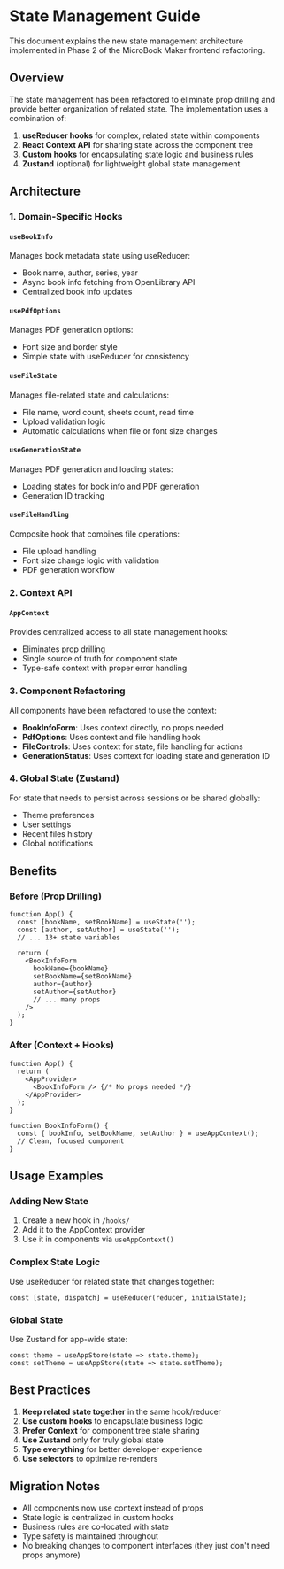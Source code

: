 # State Management Guide

This document explains the new state management architecture implemented in Phase 2 of the MicroBook Maker frontend refactoring.

## Overview

The state management has been refactored to eliminate prop drilling and provide better organization of related state. The implementation uses a combination of:

1. **useReducer hooks** for complex, related state within components
2. **React Context API** for sharing state across the component tree
3. **Custom hooks** for encapsulating state logic and business rules
4. **Zustand** (optional) for lightweight global state management

## Architecture

### 1. Domain-Specific Hooks

#### `useBookInfo`
Manages book metadata state using useReducer:
- Book name, author, series, year
- Async book info fetching from OpenLibrary API
- Centralized book info updates

#### `usePdfOptions`
Manages PDF generation options:
- Font size and border style
- Simple state with useReducer for consistency

#### `useFileState`
Manages file-related state and calculations:
- File name, word count, sheets count, read time
- Upload validation logic
- Automatic calculations when file or font size changes

#### `useGenerationState`
Manages PDF generation and loading states:
- Loading states for book info and PDF generation
- Generation ID tracking

#### `useFileHandling`
Composite hook that combines file operations:
- File upload handling
- Font size change logic with validation
- PDF generation workflow

### 2. Context API

#### `AppContext`
Provides centralized access to all state management hooks:
- Eliminates prop drilling
- Single source of truth for component state
- Type-safe context with proper error handling

### 3. Component Refactoring

All components have been refactored to use the context:
- **BookInfoForm**: Uses context directly, no props needed
- **PdfOptions**: Uses context and file handling hook
- **FileControls**: Uses context for state, file handling for actions
- **GenerationStatus**: Uses context for loading state and generation ID

### 4. Global State (Zustand)

For state that needs to persist across sessions or be shared globally:
- Theme preferences
- User settings
- Recent files history
- Global notifications

## Benefits

### Before (Prop Drilling)
```tsx
function App() {
  const [bookName, setBookName] = useState('');
  const [author, setAuthor] = useState('');
  // ... 13+ state variables
  
  return (
    <BookInfoForm
      bookName={bookName}
      setBookName={setBookName}
      author={author}
      setAuthor={setAuthor}
      // ... many props
    />
  );
}
```

### After (Context + Hooks)
```tsx
function App() {
  return (
    <AppProvider>
      <BookInfoForm /> {/* No props needed */}
    </AppProvider>
  );
}

function BookInfoForm() {
  const { bookInfo, setBookName, setAuthor } = useAppContext();
  // Clean, focused component
}
```

## Usage Examples

### Adding New State
1. Create a new hook in `/hooks/`
2. Add it to the AppContext provider
3. Use it in components via `useAppContext()`

### Complex State Logic
Use useReducer for related state that changes together:
```tsx
const [state, dispatch] = useReducer(reducer, initialState);
```

### Global State
Use Zustand for app-wide state:
```tsx
const theme = useAppStore(state => state.theme);
const setTheme = useAppStore(state => state.setTheme);
```

## Best Practices

1. **Keep related state together** in the same hook/reducer
2. **Use custom hooks** to encapsulate business logic
3. **Prefer Context** for component tree state sharing
4. **Use Zustand** only for truly global state
5. **Type everything** for better developer experience
6. **Use selectors** to optimize re-renders

## Migration Notes

- All components now use context instead of props
- State logic is centralized in custom hooks
- Business rules are co-located with state
- Type safety is maintained throughout
- No breaking changes to component interfaces (they just don't need props anymore)
